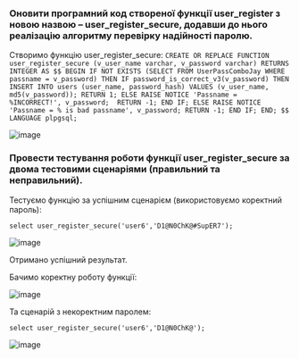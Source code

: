 ### Оновити програмний код створеної функції user_register з новою назвою – user_register_secure, додавши до нього реалізацію алгоритму перевірку надійності паролю.

Створимо функцію user_register_secure:
`CREATE OR REPLACE FUNCTION user_register_secure (v_user_name varchar, v_password varchar)
RETURNS INTEGER
AS $$
BEGIN
IF NOT EXISTS (SELECT FROM UserPassComboJay WHERE passname = v_password) THEN
IF password_is_correct_v3(v_password) THEN
INSERT INTO users (user_name, password_hash)
VALUES (v_user_name, md5(v_password));
RETURN 1;
ELSE
RAISE NOTICE 'Passname = %INCORRECT!', v_password; 
RETURN -1;
END IF;
ELSE
RAISE NOTICE 'Passname = % is bad passname', v_password;
RETURN -1;
END IF;
END;
$$ LANGUAGE plpgsql;`

![image](https://user-images.githubusercontent.com/56130345/208973952-4445ee18-a796-4acf-96ad-79dd429f8280.png)

### Провести тестування роботи функції user_register_secure за двома тестовими сценаріями (правильний та неправильний).

Тестуємо функцію за успішним сценарієм (використовуємо коректний пароль):

`select user_register_secure('user6','D1@N0ChK@#SupER7');`

![image](https://user-images.githubusercontent.com/56130345/208974490-8cf50759-c4e1-482b-ba0a-6b73cb124249.png)

Отримано успішний результат.

Бачимо коректну роботу функції:

![image](https://user-images.githubusercontent.com/56130345/208974757-b6462aef-2961-49a0-a2fd-d6b35f3a08a7.png)

Та сценарій з некоректним паролем:

`select user_register_secure('user6','D1@N0ChK@');`

![image](https://user-images.githubusercontent.com/56130345/208974813-9453c995-9023-4077-95bf-4b3bef5ad0b5.png)



